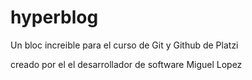 # hyperblog
Un bloc increible para el curso de Git y Github de Platzi

creado por el el desarrollador de software Miguel Lopez
